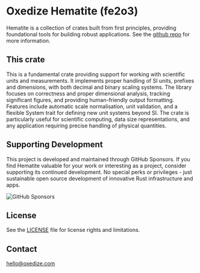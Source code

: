 # Oxedize Hematite (fe2o3)

Hematite is a collection of crates built from first principles, providing foundational tools for building robust applications.  See the [github repo](https://github.com/Oxedize/fe2o3) for more information.

## This crate

This is a fundamental crate providing support for working with scientific units and measurements. It implements proper handling of SI units, prefixes and dimensions, with both decimal and binary scaling systems. The library focuses on correctness and proper dimensional analysis, tracking significant figures, and providing human-friendly output formatting. Features include automatic scale normalisation, unit validation, and a flexible System trait for defining new unit systems beyond SI. The crate is particularly useful for scientific computing, data size representations, and any application requiring precise handling of physical quantities.

## Supporting Development

This project is developed and maintained through GitHub Sponsors. If you find Hematite valuable for your work or interesting as a project, consider supporting its continued development. No special perks or privileges - just sustainable open source development of innovative Rust infrastructure and apps.

![GitHub Sponsors](https://img.shields.io/github/sponsors/Oxedize)

## License

See the [LICENSE](LICENSE) file for license rights and limitations.

## Contact

<hello@oxedize.com>
